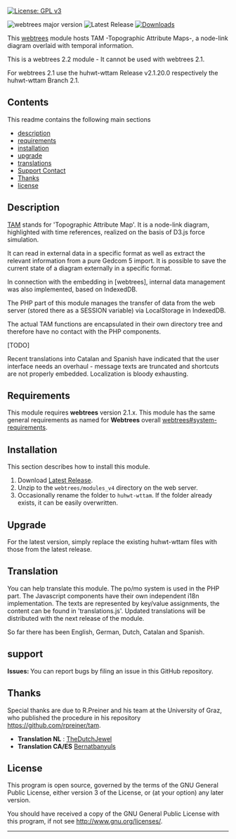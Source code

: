[![License: GPL v3](https://img.shields.io/badge/License-GPL%20v3-blue.svg)](http://www.gnu.org/licenses/gpl-3.0)

![webtrees major version](https://img.shields.io/badge/webtrees-v2.2-green)
![Latest Release](https://img.shields.io/github/v/release/huhwt/huhwt-wttam)
[![Downloads](https://img.shields.io/github/downloads/huhwt/huhwt-wttam/total)]()

This [webtrees](https://www.webtrees.net/) module hosts TAM -Topographic Attribute Maps-, a node-link diagram overlaid with temporal information.

This is a webtrees 2.2 module - It cannot be used with webtrees 2.1.

For webtrees 2.1 use the huhwt-wttam Release v2.1.20.0 respectively the huhwt-wttam Branch 2.1.

## Contents
This readme contains the following main sections

* [description](#description)
* [requirements](#requirements)
* [installation](#installation)
* [upgrade](#upgrade)
* [translations](#translation)
* [Support Contact](#support)
* [Thanks](#thanks)
* [license](#license)

<a name="description"></a>
## Description

[TAM](https://github.com/huhwt/huhwt-wttam) stands for 'Topographic Attribute Map'. It is a node-link diagram, highlighted with time references, realized on the basis of D3.js force simulation.

It can read in external data in a specific format as well as extract the relevant information from a pure Gedcom 5 import. It is possible to save the current state of a diagram externally in a specific format.

In connection with the embedding in [webtrees], internal data management was also implemented, based on IndexedDB.

The PHP part of this module manages the transfer of data from the web server (stored there as a SESSION variable) via LocalStorage in IndexedDB.

The actual TAM functions are encapsulated in their own directory tree and therefore have no contact with the PHP components.

[TODO]

Recent translations into Catalan and Spanish have indicated that the user interface needs an overhaul - message texts are truncated and shortcuts are not properly embedded. Localization is bloody exhausting.

<a name="requirements"></a>
## Requirements 

This module requires **webtrees** version 2.1.x.
This module has the same general requirements as named for **Webtrees** overall [webtrees#system-requirements](https://github.com/fisharebest/webtrees#system-requirements).

<a name="installation"></a>
## Installation

This section describes how to install this module.

1. Download [Latest Release](https://github.com/huhwt/huhwt-wttam/releases/latest).
2. Unzip to the `webtrees/modules_v4` directory on the web server.
3. Occasionally rename the folder to `huhwt-wttam`. If the folder already exists, it can be easily overwritten.

<a name="upgrade"></a>
## Upgrade

For the latest version, simply replace the existing huhwt-wttam files with those from the latest release.

<a name="translation"></a>
## Translation

You can help translate this module. The po/mo system is used in the PHP part. The Javascript components have their own independent i18n implementation. The texts are represented by key/value assignments, the content can be found in 'translations.js'.
Updated translations will be distributed with the next release of the module.

So far there has been English, German, Dutch, Catalan and Spanish.

<a name="support"></a>
## support

<span style="font-weight: bold;">Issues: </span>You can report bugs by filing an issue in this GitHub repository.

<a name="thanks"></a>
## Thanks

Special thanks are due to R.Preiner and his team at the University of Graz, who published the procedure in his repository https://github.com/rpreiner/tam.

* **Translation NL** : [TheDutchJewel](https://github.com/TheDutchJewel)
* **Translation CA/ES** [Bernatbanyuls](https://github.com/BernatBanyuls)

<a name="license"></a>
## License

This program is open source, governed by the terms of the GNU General Public License, either version 3 of the License, or (at your option) any later version.

You should have received a copy of the GNU General Public License with this program, if not see <http://www.gnu.org/licenses/>.

* * *